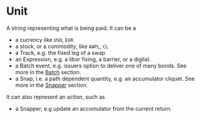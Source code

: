 # Unit

A string representing what is being paid. It can be a 

  - a currency like `USD`, `EUR`
  - a stock, or a commodity, like `AAPL`, `CL` 
  - a Track, e.g. the fixed leg of a swap
  - an Expression, e.g. a libor fixing, a barrier, or a digital.
  - a Batch event, e.g. issuers option to deliver one of many bonds. See more in the [Batch](batch.md) section.
  - a Snap, i.e. a path dependent quantity, e.g. an accumulator cliquet. See more in the [Snapper](snapper.md) section.


It can also represent an action, such as

  - a Snapper, e.g update an accumulator from the current return.
 
